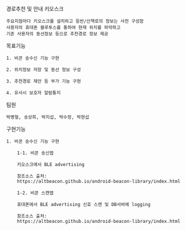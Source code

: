 경로추천 및 안내 키오스크

    주요지점마다 키오스크를 설치하고 등반/산책로의 정보는 사전 구성함
    사용자의 휴대폰 블루투스를 통하여 현재 위치를 파악하고
    기존 사용자의 동선정보 등으로 추천경로 정보 제공

목표기능

    1. 비콘 송수신 기능 구현
	
    2. 위치정보 저장 및 동선 정보 구성
	
    3. 추천경로 제안 등 부가 기능 구현
	
    4. 유사시 보호자 알람통지

팀원

	박병철, 송상희, 박지섭, 박수정, 박현섭


구현기능

	1. 비콘 송수신 기능 구현

		1-1. 비콘 송신앱

		키오스크에서 BLE advertising

		참조소스 출처:
		https://altbeacon.github.io/android-beacon-library/index.html

		1-2. 비콘 스캔앱

		휴대폰에서 BLE advertising 신호 스캔 및 DB서버에 logging

		참조소스 출처:
		https://altbeacon.github.io/android-beacon-library/index.html
		

		

